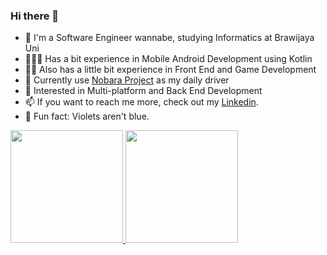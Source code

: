 ### Hi there 👋

- 📖 I'm a Software Engineer wannabe, studying Informatics at Brawijaya Uni
- 🧑🏻‍💻 Has a bit experience in Mobile Android Development using Kotlin
- 🤹🏻 Also has a little bit experience in Front End and Game Development
- 🐧 Currently use [Nobara Project](https://nobaraproject.org/) as my daily driver
- 🌱 Interested in Multi-platform and Back End Development
- 📫 If you want to reach me more, check out my [Linkedin](https://www.linkedin.com/in/ahmrh/).
- 💬 Fun fact: Violets aren't blue.

<p align="left">
<a href="https://github.com/ahmrh">
  <img height="180em" src="https://github-readme-stats-eight-theta.vercel.app/api?username=ahmrh&show_icons=true&theme=algolia&include_all_commits=true&count_private=true"/>
  <img height="180em" src="https://github-readme-stats-eight-theta.vercel.app/api/top-langs/?username=ahmrh&layout=compact&langs_count=8&theme=algolia"/>
</a>
</p>


<!--
**ahmrh/ahmrh** is a ✨ _special_ ✨ repository because its `README.md` (this file) appears on your GitHub profile.

Here are some ideas to get you started:

- 🔭 I’m currently working on ...
- 🌱 I’m currently learning ...
- 👯 I’m looking to collaborate on ...
- 🤔 I’m looking for help with ...
- 💬 Ask me about ...
- 📫 How to reach me: ...
- 😄 Pronouns: ...
- ⚡ Fun fact: ...
-->
